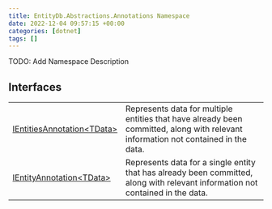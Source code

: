 ```yaml
---
title: EntityDb.Abstractions.Annotations Namespace
date: 2022-12-04 09:57:15 +00:00
categories: [dotnet]
tags: []
---
```



TODO: Add Namespace Description

## Interfaces
<table><tr><td><!--/posts/dotnet-entitydb-abstractions-annotations-ientitiesannotation`1--><a href='#'>IEntitiesAnnotation&lt;TData&gt;</a></td><td>
Represents data for multiple entities that have already been committed, along with relevant information not
contained
in the data.
</td></tr><tr><td><!--/posts/dotnet-entitydb-abstractions-annotations-ientityannotation`1--><a href='#'>IEntityAnnotation&lt;TData&gt;</a></td><td>
Represents data for a single entity that has already been committed, along with relevant information not contained
in the data.
</td></tr></table>
